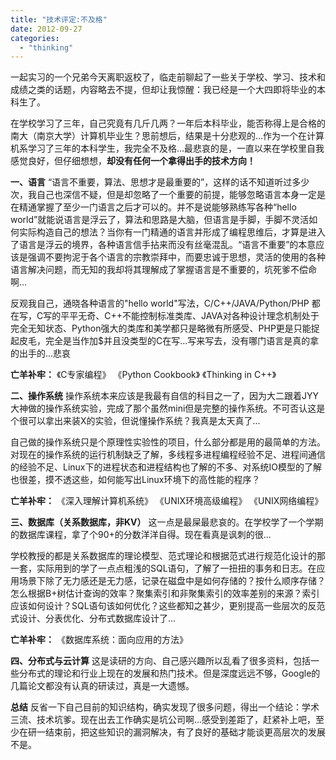 ```yaml
---
title: "技术评定:不及格"
date: 2012-09-27
categories: 
  - "thinking"
---
```


一起实习的一个兄弟今天离职返校了，临走前聊起了一些关于学校、学习、技术和成绩之类的话题，内容略去不提，但却让我惊醒：我已经是一个大四即将毕业的本科生了。

在学校学习了三年，自己究竟有几斤几两？一年后本科毕业，能否称得上是合格的南大（南京大学）计算机毕业生？思前想后，结果是十分悲观的...作为一个在计算机系学习了三年的本科学生，我完全不及格...最悲哀的是，一直以来在学校里自我感觉良好，但仔细想想，**却没有任何一个拿得出手的技术方向！**

<!--more-->

**一、语言** “语言不重要，算法、思想才是最重要的”，这样的话不知道听过多少次，我自己也深信不疑，但是却忽略了一个重要的前提，能够忽略语言本身一定是在精通掌握了至少一门语言之后才可以的。并不是说能够熟练写各种“hello world”就能说语言是浮云了，算法和思路是大脑，但语言是手脚，手脚不灵活如何实际构造自己的想法？当你有一门精通的语言并形成了编程思维后，才算是进入了语言是浮云的境界，各种语言信手拈来而没有丝毫混乱。“语言不重要”的本意应该是强调不要拘泥于各个语言的宗教崇拜中，而要忠诚于思想，灵活的使用的各种语言解决问题，而无知的我却将其理解成了掌握语言是不重要的，坑死爹不偿命啊...

反观我自己，通晓各种语言的"hello world"写法，C/C++/JAVA/Python/PHP 都在写，C写的平平无奇、C++不能控制标准类库、JAVA对各种设计理念机制处于完全无知状态、Python强大的类库和美学都只是略微有所感受、PHP更是只能捉起皮毛，完全是当作加$并且没类型的C在写...写来写去，没有哪门语言是真的拿的出手的...悲哀

**亡羊补牢：** 《C专家编程》 《Python Cookbook》 《Thinking in C++》

**二、操作系统** 操作系统本来应该是我最有自信的科目之一了，因为大二跟着JYY大神做的操作系统实验，完成了那个虽然mini但是完整的操作系统。不可否认这是个很可以拿出来装X的实验，但说懂操作系统？我真是太天真了...

自己做的操作系统只是个原理性实验性的项目，什么部分都是用的最简单的方法。对现在的操作系统的运行机制缺乏了解，多线程多进程编程经验不足、进程间通信的经验不足、Linux下的进程状态和进程结构也了解的不多、对系统IO模型的了解也很差，摸不透这些，如何能写出Linux环境下的高性能的程序？

**亡羊补牢：** 《深入理解计算机系统》 《UNIX环境高级编程》 《UNIX网络编程》

**三、数据库（关系数据库，非KV）** 这一点是最屎最悲哀的。在学校学了一个学期的数据库课程，拿了个90+的分数洋洋自得。现在看真是讽刺的很...

学校教授的都是关系数据库的理论模型、范式理论和根据范式进行规范化设计的那一套，实际用到的学了一点点粗浅的SQL语句，了解了一扭扭的事务和日志。在应用场景下除了无力感还是无力感，记录在磁盘中是如何存储的？按什么顺序存储？怎么根据B+树估计查询的效率？聚集索引和非聚集索引的效率差别的来源？索引应该如何设计？SQL语句该如何优化？这些都知之甚少，更别提高一些层次的反范式设计、分表优化、分布式数据库设计了...

**亡羊补牢：** 《数据库系统：面向应用的方法》

**四、分布式与云计算** 这是读研的方向、自己感兴趣所以乱看了很多资料，包括一些分布式的理论和行业上现在的发展和热门技术。但是深度远远不够，Google的几篇论文都没有认真的研读过，真是一大遗憾。

**总结** 反省一下自己目前的知识结构，确实发现了很多问题，得出一个结论：学术三流、技术坑爹。现在出去工作确实是坑公司啊...感受到差距了，赶紧补上吧，至少在研一结束前，把这些知识的漏洞解决，有了良好的基础才能谈更高层次的发展不是。
